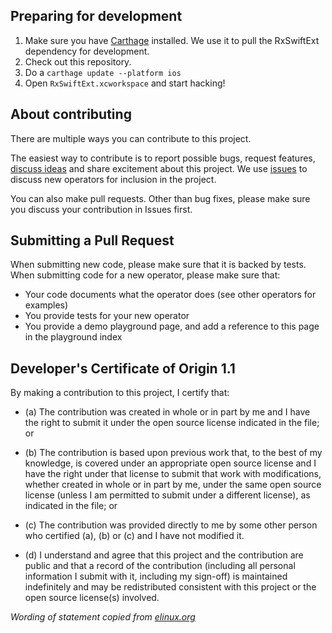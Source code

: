 ## Preparing for development

1. Make sure you have [Carthage](https://github.com/Carthage/Carthage) installed. We use it to pull the RxSwiftExt dependency for development.
2. Check out this repository.
3. Do a `carthage update --platform ios`
4. Open `RxSwiftExt.xcworkspace` and start hacking!

## About contributing

There are multiple ways you can contribute to this project.

The easiest way to contribute is to report possible bugs, request features, [discuss ideas](https://github.com/RxSwiftCommunity/RxSwiftExt/issues) and share excitement about this project. We use [issues](https://github.com/RxSwiftCommunity/RxSwiftExt/issues) to discuss new operators for inclusion in the project.

You can also make pull requests. Other than bug fixes, please make sure you discuss your contribution in Issues first.

## Submitting a Pull Request

When submitting new code, please make sure that it is backed by tests. When submitting code for a new operator, please make sure that:

- Your code documents what the operator does (see other operators for examples)
- You provide tests for your new operator
- You provide a demo playground page, and add a reference to this page in the playground index


## Developer's Certificate of Origin 1.1

By making a contribution to this project, I certify that:

- (a) The contribution was created in whole or in part by me and I
      have the right to submit it under the open source license
      indicated in the file; or

- (b) The contribution is based upon previous work that, to the best
      of my knowledge, is covered under an appropriate open source
      license and I have the right under that license to submit that
      work with modifications, whether created in whole or in part
      by me, under the same open source license (unless I am
      permitted to submit under a different license), as indicated
      in the file; or

- (c) The contribution was provided directly to me by some other
      person who certified (a), (b) or (c) and I have not modified
      it.

- (d) I understand and agree that this project and the contribution
      are public and that a record of the contribution (including all
      personal information I submit with it, including my sign-off) is
      maintained indefinitely and may be redistributed consistent with
      this project or the open source license(s) involved.

*Wording of statement copied from [elinux.org](http://elinux.org/Developer_Certificate_Of_Origin)*
